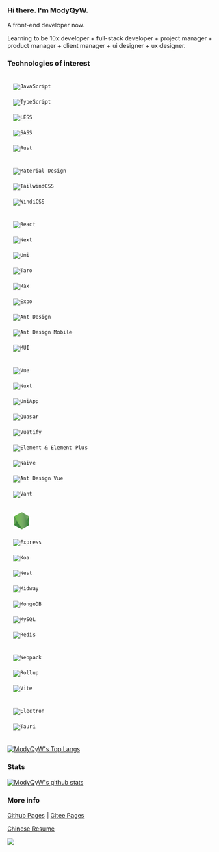<!--
**ModyQyW/ModyQyW** is a ✨ _special_ ✨ repository because its `README.md` (this file) appears on your GitHub profile.

Here are some ideas to get you started:

- 🔭 I’m currently working on ...
- 🌱 I’m currently learning ...
- 👯 I’m looking to collaborate on ...
- 🤔 I’m looking for help with ...
- 💬 Ask me about ...
- 📫 How to reach me: ...
- 😄 Pronouns: ...
- ⚡ Fun fact: ...
-->

### Hi there. I'm ModyQyW.

A front-end developer now.

Learning to be 10x developer + full-stack developer + project manager + product manager + client manager + ui designer + ux designer.

### Technologies of interest

<code>
  <img
    width="40"
    height="40"
    src="https://seekicon.com/free-icon-download/javascript_3.svg"
    alt="JavaScript"
    title="JavaScript"
  />
</code>
<code>
  <img
    width="40"
    height="40"
    src="https://seekicon.com/free-icon-download/typescript_2.svg"
    alt="TypeScript"
    title="TypeScript"
  />
</code>
<code>
  <img
    width="40"
    height="40"
    src="https://seekicon.com/free-icon-download/less_4.svg"
    alt="LESS"
    title="LESS"
  />
</code>
<code>
  <img
    width="40"
    height="40"
    src="https://seekicon.com/free-icon-download/sass_4.svg"
    alt="SASS"
    title="SASS"
  />
</code>
<code>
  <img
    width="40"
    height="40"
    src="https://seekicon.com/free-icon-download/rust_1.svg"
    alt="Rust"
    title="Rust"
  />
</code>
<br />
<code>
  <img
    width="40"
    height="40"
    src="https://seekicon.com/free-icon-download/material-design_1.svg"
    alt="Material Design"
    title="Material Design"
  />
</code>
<code>
  <img
    width="40"
    height="40"
    src="https://seekicon.com/free-icon-download/tailwindcss_1.svg"
    alt="TailwindCSS"
    title="TailwindCSS"
  />
</code>
<code>
  <img
    width="40"
    height="40"
    src="https://windicss.org/assets/logo.svg"
    alt="WindiCSS"
    title="WindiCSS"
  />
</code>
<br />
<code>
  <img
    width="40"
    height="40"
    src="https://seekicon.com/free-icon-download/reactjs_1.svg"
    alt="React"
    title="React"
  />
</code>
<code>
  <img
    width="40"
    height="40"
    src="https://seekicon.com/free-icon-download/next-js_1.svg"
    alt="Next"
    title="Next"
  />
</code>
<code>
  <img
    width="40"
    height="40"
    src="https://avatars.githubusercontent.com/u/33895495?s=200&v=4"
    alt="Umi"
    title="Umi"
  />
</code>
<code>
  <img
    width="40"
    height="40"
    src="https://taro-ui.aotu.io/img/logo-taro.png"
    alt="Taro"
    title="Taro"
  />
</code>
<code>
  <img
    width="40"
    height="40"
    src="https://img.alicdn.com/tfs/TB1H2Kcb1H2gK0jSZFEXXcqMpXa-70-72.png"
    alt="Rax"
    title="Rax"
  />
</code>
<code>
  <img
    width="40"
    height="40"
    src="https://github.com/expo/expo/raw/master/.github/resources/banner.png"
    alt="Expo"
    title="Expo"
  />
</code>
<code>
  <img
    width="40"
    height="40"
    src="https://seekicon.com/free-icon-download/ant-design_2.svg"
    alt="Ant Design"
    title="Ant Design"
  />
</code>
<code>
  <img
    width="40"
    height="40"
    src="https://gw.alipayobjects.com/zos/bmw-prod/cadedaff-8c88-4af2-870f-0574d322761c.svg"
    alt="Ant Design Mobile"
    title="Ant Design Mobile"
  />
</code>
<code>
  <img
    width="40"
    height="40"
    src="https://seekicon.com/free-icon-download/material-ui_1.svg"
    alt="MUI"
    title="MUI"
  />
</code>
<br />
<code>
  <img
    width="40"
    height="40"
    src="https://seekicon.com/free-icon-download/vue_2.svg"
    alt="Vue"
    title="Vue"
  />
</code>
<code>
  <img
    width="40"
    height="40"
    src="https://seekicon.com/free-icon-download/nuxt_1.svg"
    alt="Nuxt"
    title="Nuxt"
  />
</code>
<code>
  <img
    width="40"
    height="40"
    src="https://img-cdn-aliyun.dcloud.net.cn/stream/icon/__UNI__HelloUniApp.png"
    alt="UniApp"
    title="UniApp"
  />
</code>
<code>
  <img
    width="40"
    height="40"
    src="https://cdn.quasar.dev/logo-v2/svg/logo.svg"
    alt="Quasar"
    title="Quasar"
  />
</code>
<code>
  <img
    width="40"
    height="40"
    src="https://cdn.vuetifyjs.com/docs/images/logos/vuetify-logo-light.svg"
    alt="Vuetify"
    title="Vuetify"
  />
</code>
<code>
  <img
    width="40"
    height="40"
    src="https://seekicon.com/free-icon-download/element_1.svg"
    alt="Element & Element Plus"
    title="Element & Element Plus"
  />
</code>
<code>
  <img
    width="40"
    height="40"
    src="https://www.naiveui.com/assets/naivelogo.93278402.svg"
    alt="Naive"
    title="Naive"
  />
</code>
<code>
  <img
    width="40"
    height="40"
    src="https://aliyuncdn.antdv.com/v2/assets/logo.1ef800a8.svg"
    alt="Ant Design Vue"
    title="Ant Design Vue"
  />
</code>
<code>
  <img
    width="40"
    height="40"
    src="https://img01.yzcdn.cn/vant/logo.png"
    alt="Vant"
    title="Vant"
  />
</code>
<br />
<code>
  <img
     width="40"
     height="40"
     src="https://raw.githubusercontent.com/github/explore/8be26d91eb231fec0b8856359979ac09f27173fd/topics/nodejs/nodejs.png"
     alt="Node"
     title="Node"
  />
</code>
<code>
  <img
     width="40"
     height="40"
     src="https://seekicon.com/free-icon-download/express_1.svg"
     alt="Express"
     title="Express"
  />
</code>
<code>
  <img
     width="40"
     height="40"
     src="https://seekicon.com/free-icon-download/koa_1.svg"
     alt="Koa"
     title="Koa"
  />
</code>
<code>
  <img
     width="40"
     height="40"
     src="https://d33wubrfki0l68.cloudfront.net/e937e774cbbe23635999615ad5d7732decad182a/26072/logo-small.ede75a6b.svg"
     alt="Nest"
     title="Nest"
  />
</code>
<code>
  <img
     width="40"
     height="40"
     src="https://gw.alicdn.com/tfs/TB1eGsrk79l0K4jSZFKXXXFjpXa-347-340.png"
     alt="Midway"
     title="Midway"
  />
</code>
<code>
  <img
    width="40"
    height="40"
    src="https://www.mongodb.com/assets/images/global/favicon.ico"
    alt="MongoDB"
    title="MongoDB"
  />
</code>
<code>
  <img
    width="40"
    height="40"
    src="https://seekicon.com/free-icon-download/mysql_2.svg"
    alt="MySQL"
    title="MySQL"
  />
</code>
<code>
  <img
    width="40"
    height="40"
    src="https://seekicon.com/free-icon-download/redis_3.svg"
    alt="Redis"
    title="Redis"
  />
</code>
<br />
<code>
  <img
    width="40"
    height="40"
    src="https://seekicon.com/free-icon-download/webpack_2.svg"
    alt="Webpack"
    title="Webpack"
  />
</code>
<code>
  <img
    width="40"
    height="40"
    src="https://seekicon.com/free-icon-download/rollup_1.svg"
    alt="Rollup"
    title="Rollup"
  />
</code>
<code>
  <img
    width="40"
    height="40"
    src="https://vitejs.dev/logo.svg"
    alt="Vite"
    title="Vite"
  />
</code>
<br />
<code>
  <img
    width="40"
    height="40"
    src="https://seekicon.com/free-icon-download/electron_2.svg"
    alt="Electron"
    title="Electron"
  />
</code>
<code>
  <img
    width="40"
    height="40"
    src="https://avatars.githubusercontent.com/u/54536011?s=200&v=4"
    alt="Tauri"
    title="Tauri"
  />
</code>
<br />
<br />
<a href="https://github.com/anuraghazra/github-readme-stats">
  <img
    align="center"
    alt="ModyQyW's Top Langs"
    title="ModyQyW's Top Langs"
    src="https://github-readme-stats.vercel.app/api/top-langs/?username=ModyQyW&hide=html"
  />
</a>

### Stats

<a href="https://github.com/anuraghazra/github-readme-stats">
  <img
    width="45%"
    align="center"
    alt="ModyQyW's github stats"
    title="ModyQyW's github stats"
    src="https://github-readme-stats.vercel.app/api?username=ModyQyW&count_private=true&show_icons=true"
  />
</a>

### More info

[Github Pages](https://modyqyw.github.io) | [Gitee Pages](https://modyqyw.gitee.io) 

[Chinese Resume](https://modyqyw.github.io/resume/)

![](https://visitor-badge.glitch.me/badge?page_id=ModyQyW.ModyQyW)
